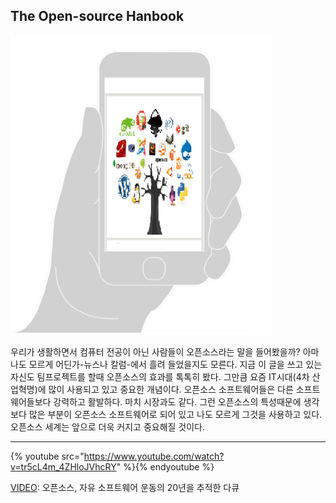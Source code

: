 ## The Open-source Hanbook

<img src='opensource-phone.png' class='float: left; margin-right: 1em; clear: both; width: 250px;'>

우리가 생활하면서 컴퓨터 전공이 아닌 사람들이 오픈소스라는 말을 들어봤을까? 아마 나도 모르게 어딘가-뉴스나 칼럼-에서 흘려 들었을지도 모른다. 지금 이 글을 쓰고 있는 자신도 팀프로젝트를 할때 오픈소스의 효과를 톡톡히 봤다. 그만큼 요즘 IT시대\(4차 산업혁명\)에 많이 사용되고 있고 중요한 개념이다. 오픈소스 소프트웨어들은 다른 소프트웨어들보다 강력하고 활발하다. 마치 시장과도 같다. 그런 오픈소스의 특성때문에 생각보다 많은 부분이 오픈소스 소프트웨어로 되어 있고 나도 모르게 그것을 사용하고 있다. 오픈소스 세계는 앞으로 더욱 커지고 중요해질 것이다.

------------

{% youtube src="https://www.youtube.com/watch?v=tr5cL4m_4ZHloJVhcRY" %}{% endyoutube %}

[VIDEO](https://www.youtube.com/watch?v=4ZHloJVhcRY): 오픈소스, 자유 소프트웨어 운동의 20년을 추적한 다큐
